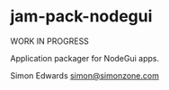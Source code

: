 jam-pack-nodegui
================

WORK IN PROGRESS

Application packager for NodeGui apps.


Simon Edwards <simon@simonzone.com>
